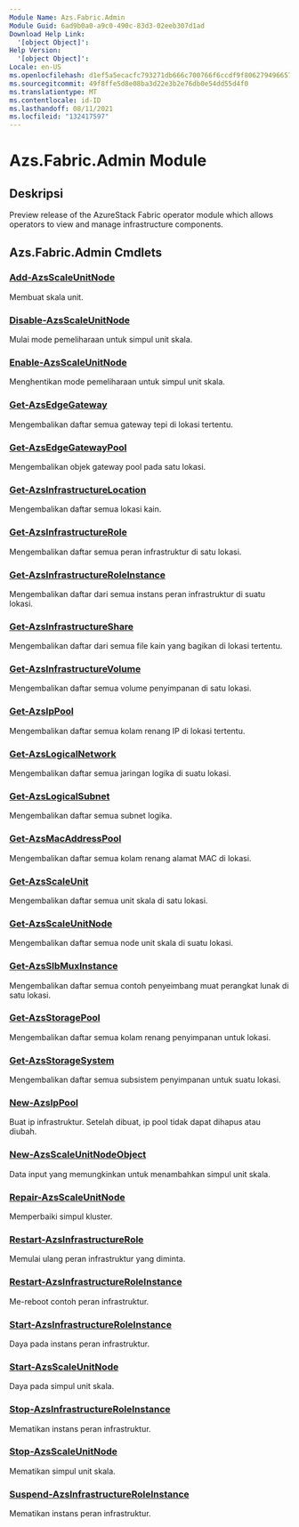 ```yaml
---
Module Name: Azs.Fabric.Admin
Module Guid: 6ad9b0a0-a9c0-490c-83d3-02eeb307d1ad
Download Help Link:
  '[object Object]': 
Help Version:
  '[object Object]': 
Locale: en-US
ms.openlocfilehash: d1ef5a5ecacfc793271db666c700766f6ccdf9f806279496657029b0447035d3
ms.sourcegitcommit: 49f8ffe5d8e08ba3d22e3b2e76db0e54dd55d4f0
ms.translationtype: MT
ms.contentlocale: id-ID
ms.lasthandoff: 08/11/2021
ms.locfileid: "132417597"
---
```

# Azs.Fabric.Admin Module
## Deskripsi
Preview release of the AzureStack Fabric operator module which allows operators to view and manage infrastructure components.

## Azs.Fabric.Admin Cmdlets
### [Add-AzsScaleUnitNode](Add-AzsScaleUnitNode.md)
Membuat skala unit.

### [Disable-AzsScaleUnitNode](Disable-AzsScaleUnitNode.md)
Mulai mode pemeliharaan untuk simpul unit skala.

### [Enable-AzsScaleUnitNode](Enable-AzsScaleUnitNode.md)
Menghentikan mode pemeliharaan untuk simpul unit skala.

### [Get-AzsEdgeGateway](Get-AzsEdgeGateway.md)
Mengembalikan daftar semua gateway tepi di lokasi tertentu.

### [Get-AzsEdgeGatewayPool](Get-AzsEdgeGatewayPool.md)
Mengembalikan objek gateway pool pada satu lokasi.

### [Get-AzsInfrastructureLocation](Get-AzsInfrastructureLocation.md)
Mengembalikan daftar semua lokasi kain.

### [Get-AzsInfrastructureRole](Get-AzsInfrastructureRole.md)
Mengembalikan daftar semua peran infrastruktur di satu lokasi.

### [Get-AzsInfrastructureRoleInstance](Get-AzsInfrastructureRoleInstance.md)
Mengembalikan daftar dari semua instans peran infrastruktur di suatu lokasi.

### [Get-AzsInfrastructureShare](Get-AzsInfrastructureShare.md)
Mengembalikan daftar dari semua file kain yang bagikan di lokasi tertentu.

### [Get-AzsInfrastructureVolume](Get-AzsInfrastructureVolume.md)
Mengembalikan daftar semua volume penyimpanan di satu lokasi.

### [Get-AzsIpPool](Get-AzsIpPool.md)
Mengembalikan daftar semua kolam renang IP di lokasi tertentu.

### [Get-AzsLogicalNetwork](Get-AzsLogicalNetwork.md)
Mengembalikan daftar semua jaringan logika di suatu lokasi.

### [Get-AzsLogicalSubnet](Get-AzsLogicalSubnet.md)
Mengembalikan daftar semua subnet logika.

### [Get-AzsMacAddressPool](Get-AzsMacAddressPool.md)
Mengembalikan daftar semua kolam renang alamat MAC di lokasi.

### [Get-AzsScaleUnit](Get-AzsScaleUnit.md)
Mengembalikan daftar semua unit skala di satu lokasi.

### [Get-AzsScaleUnitNode](Get-AzsScaleUnitNode.md)
Mengembalikan daftar semua node unit skala di suatu lokasi.

### [Get-AzsSlbMuxInstance](Get-AzsSlbMuxInstance.md)
Mengembalikan daftar semua contoh penyeimbang muat perangkat lunak di satu lokasi.

### [Get-AzsStoragePool](Get-AzsStoragePool.md)
Mengembalikan daftar semua kolam renang penyimpanan untuk lokasi.

### [Get-AzsStorageSystem](Get-AzsStorageSystem.md)
Mengembalikan daftar semua subsistem penyimpanan untuk suatu lokasi.

### [New-AzsIpPool](New-AzsIpPool.md)
Buat ip infrastruktur.
Setelah dibuat, ip pool tidak dapat dihapus atau diubah.

### [New-AzsScaleUnitNodeObject](New-AzsScaleUnitNodeObject.md)
Data input yang memungkinkan untuk menambahkan simpul unit skala.

### [Repair-AzsScaleUnitNode](Repair-AzsScaleUnitNode.md)
Memperbaiki simpul kluster.

### [Restart-AzsInfrastructureRole](Restart-AzsInfrastructureRole.md)
Memulai ulang peran infrastruktur yang diminta.

### [Restart-AzsInfrastructureRoleInstance](Restart-AzsInfrastructureRoleInstance.md)
Me-reboot contoh peran infrastruktur.

### [Start-AzsInfrastructureRoleInstance](Start-AzsInfrastructureRoleInstance.md)
Daya pada instans peran infrastruktur.

### [Start-AzsScaleUnitNode](Start-AzsScaleUnitNode.md)
Daya pada simpul unit skala.

### [Stop-AzsInfrastructureRoleInstance](Stop-AzsInfrastructureRoleInstance.md)
Mematikan instans peran infrastruktur.

### [Stop-AzsScaleUnitNode](Stop-AzsScaleUnitNode.md)
Mematikan simpul unit skala.

### [Suspend-AzsInfrastructureRoleInstance](Suspend-AzsInfrastructureRoleInstance.md)
Mematikan instans peran infrastruktur.


